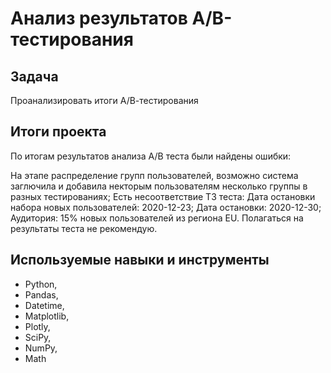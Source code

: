 # Анализ результатов А/В-тестирования

## Задача

Проанализировать итоги А/В-тестирования 

## Итоги проекта

По итогам результатов анализа А/В теста были найдены ошибки:

На этапе распределение групп пользователей, возможно система заглючила и добавила некторым пользователям несколько группы в разных тестированиях;
Есть несоответствие ТЗ теста:
Дата остановки набора новых пользователей: 2020-12-23;
Дата остановки: 2020-12-30;
Аудитория: 15% новых пользователей из региона EU.
Полагаться на результаты теста не рекомендую.

## Используемые навыки и инструменты

- Python, 
- Pandas, 
- Datetime, 
- Matplotlib, 
- Plotly, 
- SciPy, 
- NumPy, 
- Math
